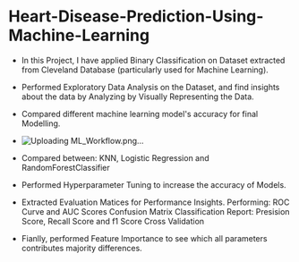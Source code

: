 # Heart-Disease-Prediction-Using-Machine-Learning
- In this Project, I have applied Binary Classification on Dataset extracted from Cleveland Database (particularly used for Machine Learning).
- Performed Exploratory Data Analysis on the Dataset, and find insights about the data by Analyzing by Visually Representing the Data.
- Compared different machine learning model's accuracy for final Modelling.
- ![Uploading ML_Workflow.png…]()

- Compared between: KNN, Logistic Regression and RandomForestClassifier
- Performed Hyperparameter Tuning to increase the accuracy of Models.
- Extracted Evaluation Matices for Performance Insights.
Performing:
ROC Curve and AUC Scores
Confusion Matrix
Classification Report: Presision Score, Recall Score and f1 Score
Cross Validation
- Fianlly, performed Feature Importance to see which all parameters contributes majority differences.
